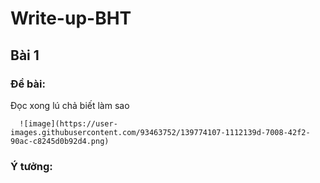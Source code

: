 # Write-up-BHT
## Bài 1
### Đề bài:
  Đọc xong lú chả biết làm sao

      ![image](https://user-images.githubusercontent.com/93463752/139774107-1112139d-7008-42f2-90ac-c8245d0b92d4.png)

### Ý tưởng:
